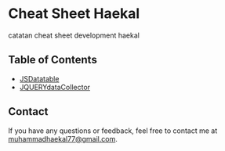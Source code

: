 # Cheat Sheet Haekal

catatan cheat sheet development haekal

## Table of Contents

- [JSDatatable](https://github.com/hcalldee/mycheatsheet/blob/main/jsCS.md)
- [JQUERYdataCollector](https://github.com/hcalldee/mycheatsheet/blob/main/jqCS.md)

## Contact

If you have any questions or feedback, feel free to contact me at [muhammadhaekal77@gmail.com](mailto:muhammadhaekal77@gmail.com).
